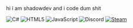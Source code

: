 <p>hi i am shadowdev
and i code dum shit</p>

![C#](https://img.shields.io/badge/C%23-239120?style=for-the-badge&logo=c-sharp&logoColor=white)
![HTML5](https://img.shields.io/badge/HTML5-E34F26?style=for-the-badge&logo=html5&logoColor=white)
![JavaScript](https://img.shields.io/badge/JavaScript-323330?style=for-the-badge&logo=javascript&logoColor=F7DF1E)
![Discord](https://img.shields.io/badge/Discord-5865F2?style=for-the-badge&logo=discord&logoColor=white&label=Shadowdev%239499)
<a href="https://steamcommunity.com/id/shadowdevhere/" target="_blank">
  <img src="https://img.shields.io/badge/Steam-000000?style=for-the-badge&logo=steam&logoColor=white" alt="Steam">
</a>
